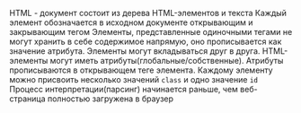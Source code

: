 HTML - документ состоит из дерева HTML-элементов и текста
Каждый элемент обозначается в исходном документе открывающим и закрывающим тегом 
Элементы, представленные одиночными тегами не могут хранить в себе содержимое напрямую, оно прописывается как значение атрибута.
Элементы могут вкладываться друг в друга.
HTML-элементы могут иметь атрибуты(глобальные/собственные). Атрибуты прописываются в открывающем теге элемента.
Каждому элементу можно присвоить несколько значений `class` и одно значение `id`
Процесс интерпретации(парсинг) начинается раньше, чем веб-страница полностью загружена в браузер
